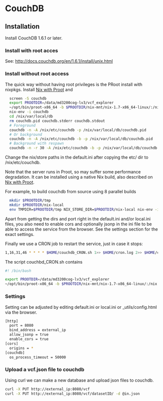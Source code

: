 # CouchDB

## Installation

Install CouchDB 1.6.1 or later.

### Install with root acces
See: http://docs.couchdb.org/en/1.6.1/install/unix.html

### Install without root access

The quick way without having root privileges is the PRoot install with nixpkgs. Install [Nix with
Proot](https://nixos.org/wiki/How_to_install_nix_in_home_%28on_another_distribution%29)
and

```sh
  screen -S couchdb
  export PROOTDIR=/data/md3200cog-lv3/vcf_explorer
  ~/opt/bin/proot-x86_64 -b $PROOTDIR/nix-mnt/nix-1.7-x86_64-linux/:/nix
  nix-env -i couchdb
  cd /nix/var/local/db
  rm couchdb.pid couchdb.stderr couchdb.stdout
  # Foreground
  couchdb -n -A /nix/etc/couchdb -p /nix/var/local/db/couchdb.pid
  # Or background
  couchdb -n -A /nix/etc/couchdb -b -p /nix/var/local/db/couchdb.pid
  # Background with respawn
  couchdb -n -r 30 -A /nix/etc/couchdb -b -p /nix/var/local/db/couchdb.pid
```

Change the nix/store paths in the default.ini after copying the etc/ dir to
/nix/etc/couchdb.

Note that the server runs in Proot, so may suffer some performance degradation. It
can be installed using a native Nix build, also described on
[Nix with
Proot](https://nixos.org/wiki/How_to_install_nix_in_home_%28on_another_distribution%29).

For example, to build couchdb from source using 8 parallel builds

```sh
  mkdir $PROOTDIR/tmp
  mkdir $PROOTDIR/nix-local
  env TMPDIR=$PROOTDIR/tmp NIX_STORE_DIR=$PROOTDIR/nix-local nix-env -i couchdb -j 8
```

Apart from getting the dirs and port right in the default.ini and/or local.ini
files, you also need to enable cors and optionally jsonp in the ini file to
be able to access the service from the browser. See the settings section for the exact settings.

Finally we use a CRON job to restart the service, just in case it stops:

```sh
1,16,31,46 * * * * $HOME/couchdb_CRON.sh 1>> $HOME/cron.log 2>> $HOME/cron.err &
```

The script couchbd_CRON.sh contains

```sh
#! /bin/bash

export PROOTDIR=/data/md3200cog-lv3/vcf_explorer
~/opt/bin/proot-x86_64 -b $PROOTDIR/nix-mnt/nix-1.7-x86_64-linux/:/nix $HOME/.nix-profile/bin/couchdb -n -r 30 -A /nix/etc/couchdb -b -p /nix/var/local/db/couchdb.pid
```

### Settings
Setting can be adjusted by editing default.ini or local.ini or _utils/config.html via the browser.
```sh
[http]
  port = 8080
  bind_address = external_ip
  allow_jsonp = true
  enable_cors = true
[cors]
  origins = *
[couchdb]
  os_process_timeout = 50000
```
### Upload a vcf.json file to couchdb
Using curl we can make a new database and upload json files to couchdb.
```sh
curl -X PUT http://external_ip:8080/vcf
curl -X PUT http://external_ip:8080/vcf/datasetID/ -d @in.json
```

